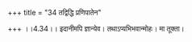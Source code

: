 +++
title = "34 तद्विद्धि प्रणिपातेन"

+++
।।4.34।। इदानीमपि ज्ञान्येव। तथाऽप्यभिभवान्मोहः। मा तूक्ता।
